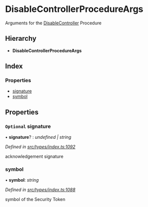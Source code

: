 # DisableControllerProcedureArgs

Arguments for the [DisableController](../enums/_types_index_.proceduretype.md#disablecontroller) Procedure

## Hierarchy

* **DisableControllerProcedureArgs**

## Index

### Properties

* [signature](_types_index_.disablecontrollerprocedureargs.md#optional-signature)
* [symbol](_types_index_.disablecontrollerprocedureargs.md#symbol)

## Properties

### `Optional` signature

• **signature**? : _undefined \| string_

_Defined in_ [_src/types/index.ts:1092_](https://github.com/PolymathNetwork/polymath-sdk/blob/e8bbc1e/src/types/index.ts#L1092)

acknowledgement signature

### symbol

• **symbol**: _string_

_Defined in_ [_src/types/index.ts:1088_](https://github.com/PolymathNetwork/polymath-sdk/blob/e8bbc1e/src/types/index.ts#L1088)

symbol of the Security Token

